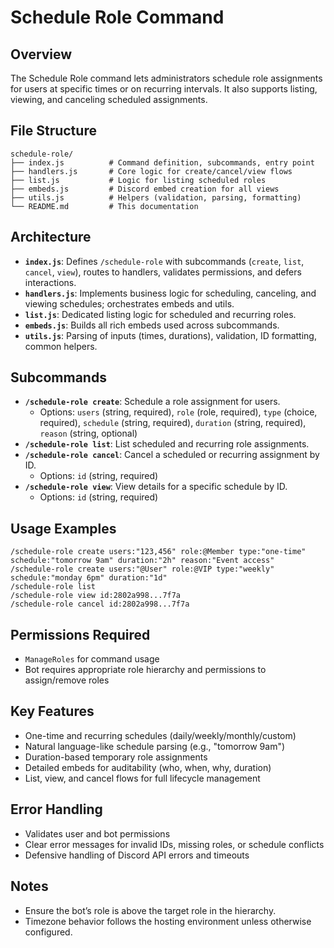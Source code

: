 # Schedule Role Command

## Overview

The Schedule Role command lets administrators schedule role assignments for users at specific times or on recurring intervals. It also supports listing, viewing, and canceling scheduled assignments.

## File Structure

```
schedule-role/
├── index.js          # Command definition, subcommands, entry point
├── handlers.js       # Core logic for create/cancel/view flows
├── list.js           # Logic for listing scheduled roles
├── embeds.js         # Discord embed creation for all views
├── utils.js          # Helpers (validation, parsing, formatting)
└── README.md         # This documentation
```

## Architecture

- **`index.js`**: Defines `/schedule-role` with subcommands (`create`, `list`, `cancel`, `view`), routes to handlers, validates permissions, and defers interactions.
- **`handlers.js`**: Implements business logic for scheduling, canceling, and viewing schedules; orchestrates embeds and utils.
- **`list.js`**: Dedicated listing logic for scheduled and recurring roles.
- **`embeds.js`**: Builds all rich embeds used across subcommands.
- **`utils.js`**: Parsing of inputs (times, durations), validation, ID formatting, common helpers.

## Subcommands

- **`/schedule-role create`**: Schedule a role assignment for users.
  - Options: `users` (string, required), `role` (role, required), `type` (choice, required), `schedule` (string, required), `duration` (string, required), `reason` (string, optional)
- **`/schedule-role list`**: List scheduled and recurring role assignments.
- **`/schedule-role cancel`**: Cancel a scheduled or recurring assignment by ID.
  - Options: `id` (string, required)
- **`/schedule-role view`**: View details for a specific schedule by ID.
  - Options: `id` (string, required)

## Usage Examples

```
/schedule-role create users:"123,456" role:@Member type:"one-time" schedule:"tomorrow 9am" duration:"2h" reason:"Event access"
/schedule-role create users:"@User" role:@VIP type:"weekly" schedule:"monday 6pm" duration:"1d"
/schedule-role list
/schedule-role view id:2802a998...7f7a
/schedule-role cancel id:2802a998...7f7a
```

## Permissions Required

- `ManageRoles` for command usage
- Bot requires appropriate role hierarchy and permissions to assign/remove roles

## Key Features

- One-time and recurring schedules (daily/weekly/monthly/custom)
- Natural language-like schedule parsing (e.g., "tomorrow 9am")
- Duration-based temporary role assignments
- Detailed embeds for auditability (who, when, why, duration)
- List, view, and cancel flows for full lifecycle management

## Error Handling

- Validates user and bot permissions
- Clear error messages for invalid IDs, missing roles, or schedule conflicts
- Defensive handling of Discord API errors and timeouts

## Notes

- Ensure the bot’s role is above the target role in the hierarchy.
- Timezone behavior follows the hosting environment unless otherwise configured.
